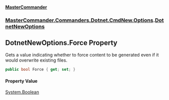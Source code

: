 #### [MasterCommander](MasterCommander.md 'MasterCommander')
### [MasterCommander.Commanders.Dotnet.CmdNew.Options](MasterCommander.Commanders.Dotnet.CmdNew.Options.md 'MasterCommander.Commanders.Dotnet.CmdNew.Options').[DotnetNewOptions](DotnetNewOptions.md 'MasterCommander.Commanders.Dotnet.CmdNew.Options.DotnetNewOptions')

## DotnetNewOptions.Force Property

Gets a value indicating whether to force content to be generated even if it would overwrite existing files.

```csharp
public bool Force { get; set; }
```

#### Property Value
[System.Boolean](https://docs.microsoft.com/en-us/dotnet/api/System.Boolean 'System.Boolean')